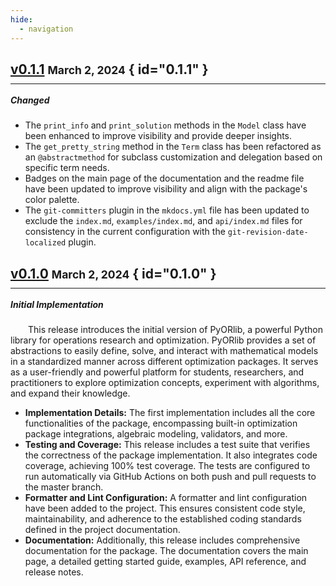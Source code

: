 ```yaml
---
hide:
  - navigation
---
```


<style>
	.divider {
		margin-top: -0.5em !important;
		margin-bottom: -0.2em !important;
	}
</style>

[//]: # (--------------------------------------------------------------------------------------------------------------)

## [v0.1.1](https://github.com/dapensoft/pyorlib/releases/tag/0.1.1) <small>March 2, 2024</small> { id="0.1.1" }

<hr class="divider">

##### Changed

- The `print_info` and `print_solution` methods in the `Model` class have been enhanced to improve visibility and
  provide deeper insights.
- The `get_pretty_string` method in the `Term` class has been refactored as an `@abstractmethod` for subclass
  customization and delegation based on specific term needs.
- Badges on the main page of the documentation and the readme file have been updated to improve visibility and align
  with the package's color palette.
- The `git-committers` plugin in the `mkdocs.yml` file has been updated to exclude the `index.md`, `examples/index.md`,
  and `api/index.md` files for consistency in the current configuration with the `git-revision-date-localized` plugin.

[//]: # (--------------------------------------------------------------------------------------------------------------)

## [v0.1.0](https://github.com/dapensoft/pyorlib/releases/tag/0.1.0) <small>March 2, 2024</small> { id="0.1.0" }

<hr class="divider">

##### Initial Implementation

&emsp;&emsp;This release introduces the initial version of PyORlib, a powerful Python library for operations research
and optimization. PyORlib provides a set of abstractions to easily define, solve, and interact with mathematical models
in a standardized manner across different optimization packages. It serves as a user-friendly and powerful platform for
students, researchers, and practitioners to explore optimization concepts, experiment with algorithms, and expand their
knowledge.

- **Implementation Details:** The first implementation includes all the core functionalities of the package,
  encompassing built-in optimization package integrations, algebraic modeling, validators, and more.
- **Testing and Coverage:** This release includes a test suite that verifies the correctness of the package
  implementation. It also integrates code coverage, achieving 100% test coverage. The tests are configured to run
  automatically via GitHub Actions on both push and pull requests to the master branch.
- **Formatter and Lint Configuration:** A formatter and lint configuration have been added to the project. This ensures
  consistent code style, maintainability, and adherence to the established coding standards defined in the project
  documentation.
- **Documentation:** Additionally, this release includes comprehensive documentation for the package. The documentation
  covers the main page, a detailed getting started guide, examples, API reference, and release notes.

[//]: # (--------------------------------------------------------------------------------------------------------------)

<br>
